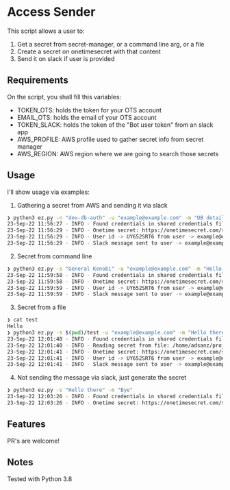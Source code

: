 # Access Sender

This script allows a user to:

1. Get a secret from secret-manager, or a command line arg, or a file
2. Create a secret on onetimesecret with that content
3. Send it on slack if user is provided 

## Requirements

On the script, you shall fill this variables:
- TOKEN_OTS: holds the token for your OTS account
- EMAIL_OTS: holds the email of your OTS account
- TOKEN_SLACK: holds the token of the "Bot user token" from an slack app
- AWS_PROFILE: AWS profile used to gather secret info from secret manager
- AWS_REGION: AWS region where we are going to search those secrets

## Usage

I'll show usage via examples:

1. Gathering a secret from AWS and sending it via slack

```bash
❯ python3 ez.py -n "dev-db-auth" -u "example@example.com" -m "DB details:  "
23-Sep-22 11:56:27 - INFO - Found credentials in shared credentials file: ~/.aws/credentials
23-Sep-22 11:56:29 - INFO - Onetime secret: https://onetimesecret.com/secret/cdsaf3arfesf3wre2a3e24rat
23-Sep-22 11:56:29 - INFO - User id -> UY652SRT6 from user -> example@example.com
23-Sep-22 11:56:29 - INFO - Slack message sent to user -> example@example.com
```

2. Secret from command line

```bash
❯ python3 ez.py -s "General Kenobi" -u "example@example.com" -m "Hello there! "
23-Sep-22 11:59:58 - INFO - Found credentials in shared credentials file: ~/.aws/credentials
23-Sep-22 11:59:58 - INFO - Onetime secret: https://onetimesecret.com/secret/cdsaf3arfesf3wre2a3e24rat
23-Sep-22 11:59:59 - INFO - User id -> UY652SRT6 from user -> example@example.com
23-Sep-22 11:59:59 - INFO - Slack message sent to user -> example@example.com
```

3. Secret from a file

```bash
❯ cat test
Hello
❯ python3 ez.py -s $(pwd)/test -u "example@example.com" -m "Hello there! "
23-Sep-22 12:01:40 - INFO - Found credentials in shared credentials file: ~/.aws/credentials
23-Sep-22 12:01:40 - INFO - Reading secret from file: /home/adsanz/projects/disco_sec/development/access-sender/test
23-Sep-22 12:01:41 - INFO - Onetime secret: https://onetimesecret.com/secret/cdsaf3arfesf3wre2a3e24rat
23-Sep-22 12:01:41 - INFO - User id -> UY652SRT6 from user -> example@example.com
23-Sep-22 12:01:41 - INFO - Slack message sent to user -> example@example.com
```

4. Not sending the message via slack, just generate the secret

```bash
❯ python3 ez.py -s "Hello there" -m "Bye"
23-Sep-22 12:03:26 - INFO - Found credentials in shared credentials file: ~/.aws/credentials
23-Sep-22 12:03:26 - INFO - Onetime secret: https://onetimesecret.com/secret/cdsaf3arfesf3wre2a3e24rat
```

## Features

PR's are welcome!

## Notes

Tested with Python 3.8